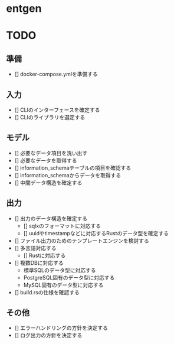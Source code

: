# entgen

# TODO

## 準備

- [] docker-compose.ymlを準備する

## 入力

- [] CLIのインターフェースを確定する
- [] CLIのライブラリを選定する

## モデル

- [] 必要なデータ項目を洗い出す
- [] 必要なデータを取得する
- [] information_schemaテーブルの項目を確認する
- [] information_schemaからデータを取得する
- [] 中間データ構造を確定する

## 出力

- [] 出力のデータ構造を確定する
    - [] sqlxのフォーマットに対応する
    - [] uuidやtimestampなどに対応するRustのデータ型を確定する
- [] ファイル出力のためのテンプレートエンジンを検討する
- [] 多言語対応する
    - [] Rustに対応する
- [] 複数DBに対応する
    - 標準SQLのデータ型に対応する
    - PostgreSQL固有のデータ型に対応する
    - MySQL固有のデータ型に対応する
- [] build.rsの仕様を確認する

## その他

- [] エラーハンドリングの方針を決定する
- [] ログ出力の方針を決定する
